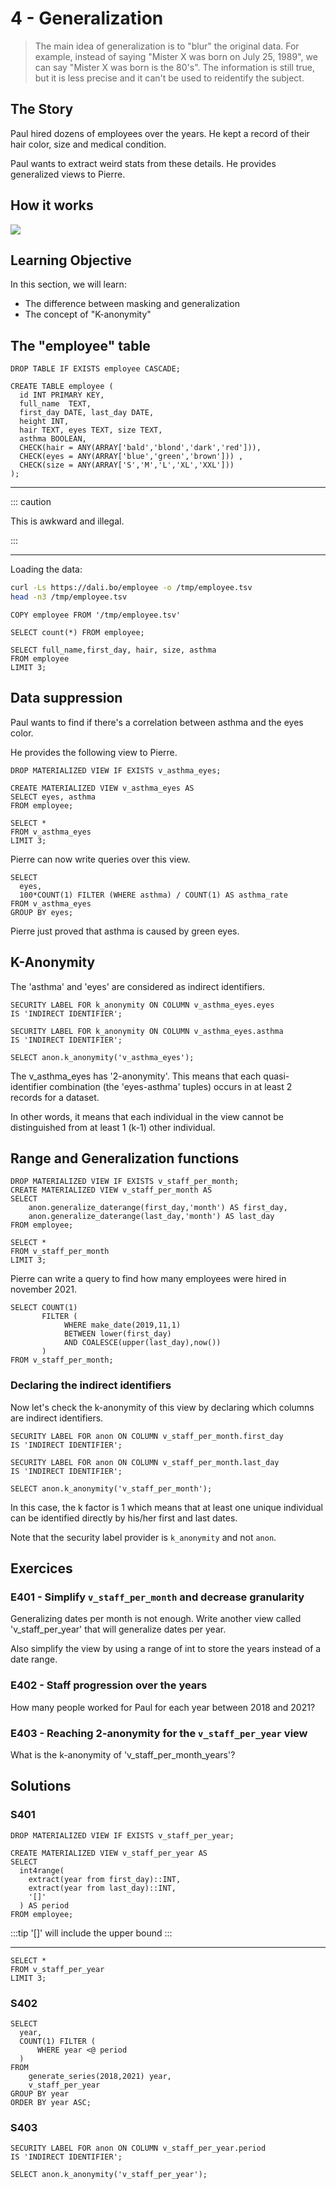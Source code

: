 # 4 - Generalization

> The main idea of generalization is to \"blur\" the original data. For
> example, instead of saying \"Mister X was born on July 25, 1989\", we
> can say \"Mister X was born is the 80\'s\". The information is still
> true, but it is less precise and it can\'t be used to reidentify the
> subject.

## The Story

Paul hired dozens of employees over the years. He kept a record of their
hair color, size and medical condition.

Paul wants to extract weird stats from these details. He provides
generalized views to Pierre.

## How it works

![](./img/anon_generalized.png)

## Learning Objective

In this section, we will learn:

-   The difference between masking and generalization
-   The concept of \"K-anonymity\"

## The \"employee\" table


``` { .run-postgres parse_query=False }
DROP TABLE IF EXISTS employee CASCADE;

CREATE TABLE employee (
  id INT PRIMARY KEY,
  full_name  TEXT,
  first_day DATE, last_day DATE,
  height INT,
  hair TEXT, eyes TEXT, size TEXT,
  asthma BOOLEAN,
  CHECK(hair = ANY(ARRAY['bald','blond','dark','red'])),
  CHECK(eyes = ANY(ARRAY['blue','green','brown'])) ,
  CHECK(size = ANY(ARRAY['S','M','L','XL','XXL']))
);
```

------------------------------------------------------------------------

::: caution

This is awkward and illegal.

:::

------------------------------------------------------------------------

Loading the data:

``` bash
curl -Ls https://dali.bo/employee -o /tmp/employee.tsv
head -n3 /tmp/employee.tsv
```

``` run-postgres
COPY employee FROM '/tmp/employee.tsv'
```

``` run-postgres
SELECT count(*) FROM employee;
```

``` run-postgres
SELECT full_name,first_day, hair, size, asthma
FROM employee
LIMIT 3;
```

## Data suppression

Paul wants to find if there\'s a correlation between asthma and the eyes
color.

He provides the following view to Pierre.

``` run-postgres
DROP MATERIALIZED VIEW IF EXISTS v_asthma_eyes;

CREATE MATERIALIZED VIEW v_asthma_eyes AS
SELECT eyes, asthma
FROM employee;
```

``` run-postgres
SELECT *
FROM v_asthma_eyes
LIMIT 3;
```

Pierre can now write queries over this view.

``` run-postgres
SELECT
  eyes,
  100*COUNT(1) FILTER (WHERE asthma) / COUNT(1) AS asthma_rate
FROM v_asthma_eyes
GROUP BY eyes;
```

Pierre just proved that asthma is caused by green eyes.

## K-Anonymity

The \'asthma\' and \'eyes\' are considered as indirect identifiers.

``` run-postgres
SECURITY LABEL FOR k_anonymity ON COLUMN v_asthma_eyes.eyes
IS 'INDIRECT IDENTIFIER';

SECURITY LABEL FOR k_anonymity ON COLUMN v_asthma_eyes.asthma
IS 'INDIRECT IDENTIFIER';
```

``` run-postgres
SELECT anon.k_anonymity('v_asthma_eyes');
```

The v_asthma_eyes has \'2-anonymity\'. This means that each
quasi-identifier combination (the \'eyes-asthma\' tuples) occurs in at
least 2 records for a dataset.

In other words, it means that each individual in the view cannot be
distinguished from at least 1 (k-1) other individual.

## Range and Generalization functions

``` run-postgres
DROP MATERIALIZED VIEW IF EXISTS v_staff_per_month;
CREATE MATERIALIZED VIEW v_staff_per_month AS
SELECT
    anon.generalize_daterange(first_day,'month') AS first_day,
    anon.generalize_daterange(last_day,'month') AS last_day
FROM employee;
```

``` run-postgres
SELECT *
FROM v_staff_per_month
LIMIT 3;
```

Pierre can write a query to find how many employees were hired in
november 2021.

``` run-postgres
SELECT COUNT(1)
       FILTER (
            WHERE make_date(2019,11,1)
            BETWEEN lower(first_day)
            AND COALESCE(upper(last_day),now())
       )
FROM v_staff_per_month;
```

### Declaring the indirect identifiers

Now let\'s check the k-anonymity of this view by declaring which columns
are indirect identifiers.

``` run-postgres
SECURITY LABEL FOR anon ON COLUMN v_staff_per_month.first_day
IS 'INDIRECT IDENTIFIER';

SECURITY LABEL FOR anon ON COLUMN v_staff_per_month.last_day
IS 'INDIRECT IDENTIFIER';

SELECT anon.k_anonymity('v_staff_per_month');
```

In this case, the k factor is 1 which means that at least one unique
individual can be identified directly by his/her first and last dates.

Note that the security label provider is `k_anonymity` and not `anon`.

## Exercices

### E401 - Simplify `v_staff_per_month` and decrease granularity

Generalizing dates per month is not enough. Write another view called
\'v_staff_per_year\' that will generalize dates per year.

Also simplify the view by using a range of int to store the years
instead of a date range.

### E402 - Staff progression over the years

How many people worked for Paul for each year between 2018 and 2021?

### E403 - Reaching 2-anonymity for the `v_staff_per_year` view

What is the k-anonymity of 'v_staff_per_month_years'?

## Solutions

### S401

``` run-postgres
DROP MATERIALIZED VIEW IF EXISTS v_staff_per_year;

CREATE MATERIALIZED VIEW v_staff_per_year AS
SELECT
  int4range(
    extract(year from first_day)::INT,
    extract(year from last_day)::INT,
    '[]'
  ) AS period
FROM employee;
```

:::tip
'[]' will include the upper bound
:::

----

``` run-postgres
SELECT *
FROM v_staff_per_year
LIMIT 3;
```

### S402

``` run-postgres
SELECT
  year,
  COUNT(1) FILTER (
      WHERE year <@ period
  )
FROM
    generate_series(2018,2021) year,
    v_staff_per_year
GROUP BY year
ORDER BY year ASC;
```

### S403


``` run-postgres
SECURITY LABEL FOR anon ON COLUMN v_staff_per_year.period
IS 'INDIRECT IDENTIFIER';

SELECT anon.k_anonymity('v_staff_per_year');
```
